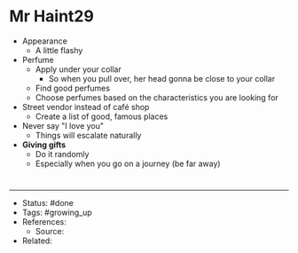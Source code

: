 # Mr Haint29
- Appearance
	- A little flashy
- Perfume
	- Apply under your collar
		- So when you pull over, her head gonna be close to your collar
	- Find good perfumes
	- Choose perfumes based on the characteristics you are looking for
- Street vendor instead of café shop
	- Create a list of good, famous places
- Never say "I love you"
	- Things will escalate naturally
- **Giving gifts**
	- Do it randomly
	- Especially when you go on a journey (be far away)

#
---
- Status: #done
- Tags: #growing_up
- References:
	- Source: 
- Related:
